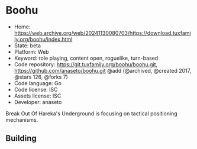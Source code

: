 # Boohu

- Home: https://web.archive.org/web/20241130080703/https://download.tuxfamily.org/boohu/index.html
- State: beta
- Platform: Web
- Keyword: role playing, content open, roguelike, turn-based
- Code repository: https://git.tuxfamily.org/boohu/boohu.git, https://github.com/anaseto/boohu.git @add (@archived, @created 2017, @stars 126, @forks 7)
- Code language: Go
- Code license: ISC
- Assets license: ISC
- Developer: anaseto

Break Out Of Hareka's Underground is focusing on tactical positioning mechanisms.

## Building
